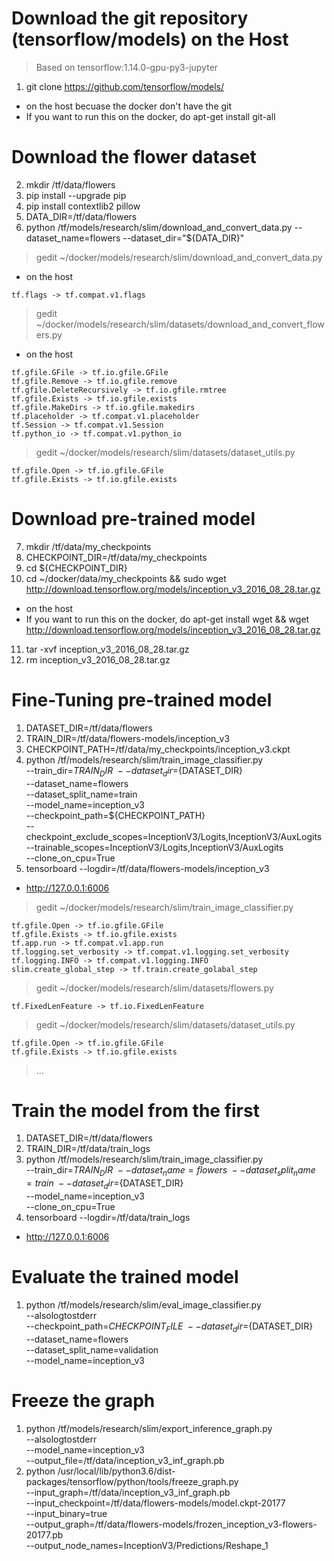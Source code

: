 # Download the git repository (tensorflow/models) on the Host
> Based on tensorflow:1.14.0-gpu-py3-jupyter
1. git clone https://github.com/tensorflow/models/
- on the host becuase the docker don't have the git
- If you want to run this on the docker, do apt-get install git-all

# Download the flower dataset
2. mkdir /tf/data/flowers
3. pip install --upgrade pip
4. pip install contextlib2 pillow
5. DATA_DIR=/tf/data/flowers
6. python /tf/models/research/slim/download_and_convert_data.py --dataset_name=flowers --dataset_dir="${DATA_DIR}"

> gedit ~/docker/models/research/slim/download_and_convert_data.py
- on the host
```
tf.flags -> tf.compat.v1.flags
```
> gedit ~/docker/models/research/slim/datasets/download_and_convert_flowers.py
- on the host
```
tf.gfile.GFile -> tf.io.gfile.GFile
tf.gfile.Remove -> tf.io.gfile.remove
tf.gfile.DeleteRecursively -> tf.io.gfile.rmtree
tf.gfile.Exists -> tf.io.gfile.exists
tf.gfile.MakeDirs -> tf.io.gfile.makedirs
tf.placeholder -> tf.compat.v1.placeholder
tf.Session -> tf.compat.v1.Session
tf.python_io -> tf.compat.v1.python_io
```
> gedit ~/docker/models/research/slim/datasets/dataset_utils.py
```
tf.gfile.Open -> tf.io.gfile.GFile
tf.gfile.Exists -> tf.io.gfile.exists
```

# Download pre-trained model
7. mkdir /tf/data/my_checkpoints
8. CHECKPOINT_DIR=/tf/data/my_checkpoints
9. cd ${CHECKPOINT_DIR}
10. cd ~/docker/data/my_checkpoints && sudo wget http://download.tensorflow.org/models/inception_v3_2016_08_28.tar.gz
- on the host
- If you want to run this on the docker, do apt-get install wget && wget http://download.tensorflow.org/models/inception_v3_2016_08_28.tar.gz
11. tar -xvf inception_v3_2016_08_28.tar.gz
12. rm inception_v3_2016_08_28.tar.gz

# Fine-Tuning pre-trained model
1. DATASET_DIR=/tf/data/flowers
2. TRAIN_DIR=/tf/data/flowers-models/inception_v3
3. CHECKPOINT_PATH=/tf/data/my_checkpoints/inception_v3.ckpt
4. python /tf/models/research/slim/train_image_classifier.py \
    --train_dir=${TRAIN_DIR} \
    --dataset_dir=${DATASET_DIR} \
    --dataset_name=flowers \
    --dataset_split_name=train \
    --model_name=inception_v3 \
    --checkpoint_path=${CHECKPOINT_PATH} \
    --checkpoint_exclude_scopes=InceptionV3/Logits,InceptionV3/AuxLogits \
    --trainable_scopes=InceptionV3/Logits,InceptionV3/AuxLogits \
    --clone_on_cpu=True
5. tensorboard --logdir=/tf/data/flowers-models/inception_v3
- http://127.0.0.1:6006
    
> gedit ~/docker/models/research/slim/train_image_classifier.py
```
tf.gfile.Open -> tf.io.gfile.GFile
tf.gfile.Exists -> tf.io.gfile.exists
tf.app.run -> tf.compat.v1.app.run
tf.logging.set_verbosity -> tf.compat.v1.logging.set_verbosity
tf.logging.INFO -> tf.compat.v1.logging.INFO
slim.create_global_step -> tf.train.create_golabal_step
```
> gedit ~/docker/models/research/slim/datasets/flowers.py
```
tf.FixedLenFeature -> tf.io.FixedLenFeature
```
> gedit ~/docker/models/research/slim/datasets/dataset_utils.py
```
tf.gfile.Open -> tf.io.gfile.GFile
tf.gfile.Exists -> tf.io.gfile.exists
```
> ...

# Train the model from the first
1. DATASET_DIR=/tf/data/flowers
2. TRAIN_DIR=/tf/data/train_logs
3. python /tf/models/research/slim/train_image_classifier.py \
    --train_dir=${TRAIN_DIR} \
    --dataset_name=flowers \
    --dataset_split_name=train \
    --dataset_dir=${DATASET_DIR} \
    --model_name=inception_v3 \
    --clone_on_cpu=True
4. tensorboard --logdir=/tf/data/train_logs
- http://127.0.0.1:6006

# Evaluate the trained model
1. python /tf/models/research/slim/eval_image_classifier.py \
    --alsologtostderr \
    --checkpoint_path=${CHECKPOINT_FILE} \
    --dataset_dir=${DATASET_DIR} \
    --dataset_name=flowers \
    --dataset_split_name=validation \
    --model_name=inception_v3

# Freeze the graph
1. python /tf/models/research/slim/export_inference_graph.py \
  --alsologtostderr \
  --model_name=inception_v3 \
  --output_file=/tf/data/inception_v3_inf_graph.pb
2. python /usr/local/lib/python3.6/dist-packages/tensorflow/python/tools/freeze_graph.py \
  --input_graph=/tf/data/inception_v3_inf_graph.pb \
  --input_checkpoint=/tf/data/flowers-models/model.ckpt-20177 \
  --input_binary=true \
  --output_graph=/tf/data/flowers-models/frozen_inception_v3-flowers-20177.pb \
  --output_node_names=InceptionV3/Predictions/Reshape_1
  
  
